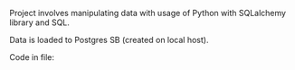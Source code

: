 Project involves manipulating data with usage of Python with SQLalchemy library and SQL. 

Data is loaded to Postgres SB (created on local host).

Code in file:
